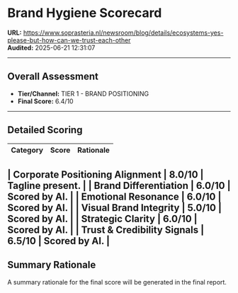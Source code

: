 # Brand Hygiene Scorecard

**URL:** https://www.soprasteria.nl/newsroom/blog/details/ecosystems-yes-please-but-how-can-we-trust-each-other  
**Audited:** 2025-06-21 12:31:07

---

## Overall Assessment

- **Tier/Channel:** TIER 1 - BRAND POSITIONING
- **Final Score:** 6.4/10

---

## Detailed Scoring

| Category | Score | Rationale |
| -------- | ----- | --------- |

| **Corporate Positioning Alignment** | 8.0/10 | Tagline present. |
| **Brand Differentiation** | 6.0/10 | Scored by AI. |
| **Emotional Resonance** | 6.0/10 | Scored by AI. |
| **Visual Brand Integrity** | 5.0/10 | Scored by AI. |
| **Strategic Clarity** | 6.0/10 | Scored by AI. |
| **Trust & Credibility Signals** | 6.5/10 | Scored by AI. |
---

## Summary Rationale

A summary rationale for the final score will be generated in the final report.